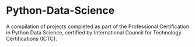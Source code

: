 # Python-Data-Science
A compilation of projects completed as part of the Professional Certification in Python Data Science, certified by International Council for Technology Certifications (ICTC).
